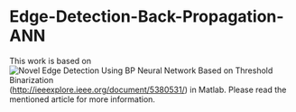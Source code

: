 # Edge-Detection-Back-Propagation-ANN

This work is based on ![Novel Edge Detection Using BP Neural Network Based on Threshold Binarization](http://ieeexplore.ieee.org/document/5380531/) (http://ieeexplore.ieee.org/document/5380531/) in Matlab.
Please read the mentioned article for more information.
